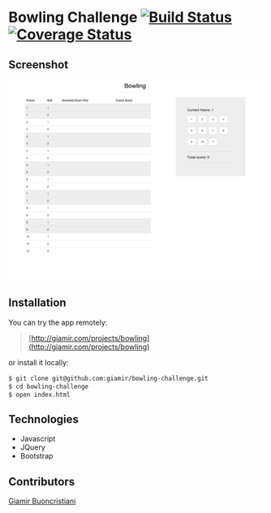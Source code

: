 
Bowling Challenge [![Build Status](https://travis-ci.org/giamir/bowling-challenge.svg?branch=master)](https://travis-ci.org/giamir/bowling-challenge) [![Coverage Status](https://coveralls.io/repos/giamir/bowling-challenge/badge.svg?branch=master&service=github)](https://coveralls.io/github/giamir/chitter-challenge?branch=master)
=================

Screenshot
----------
![Alt text](screenshot.jpg 'screenshot app')

Installation
------------
You can try the app remotely:
>[http://giamir.com/projects/bowling](http://giamir.com/projects/bowling)

or install it locally:
```
$ git clone git@github.com:giamir/bowling-challenge.git
$ cd bowling-challenge
$ open index.html
```

Technologies
-------------
- Javascript
- JQuery
- Bootstrap


Contributors
-------------
[Giamir Buoncristiani](https://github.com/giamir)
